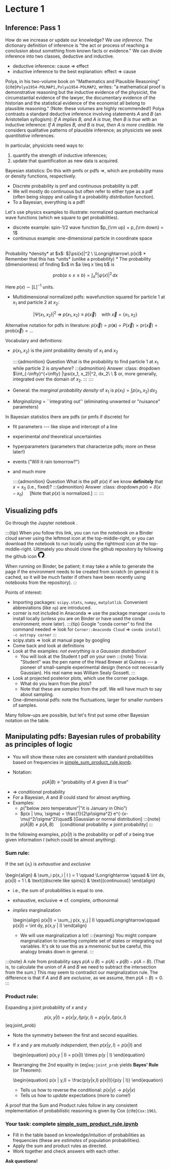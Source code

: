 #  Lecture 1

## Inference: Pass 1

How do we increase or update our knowledge? We use *inference*. The dictionary definition of inference is "the act or process of reaching a conclusion about something from known facts or evidence."
We can divide inference into two classes, deductive and inductive.

* deductive inference: cause $\Longrightarrow$ effect
* inductive inference to the best explanation: effect $\Longrightarrow$ cause

Polya, in his two-volume book on "Mathematics and Plausible Reasoning" {cite}`Polya1954-POLMAP1,Polya1954-POLMAP2`, writes: "a mathematical proof is demonstrative reasoning but the inductive evidence of the physicist, the circumstantial evidence of the lawyer, the documentary evidence of the historian and the statistical evidence of the economist all belong to plausible reasoning."
(Note: these volumes are highly recommended!)
Polya contrasts a standard deductive inference involving statements *A* and *B* (an Aristotelian syllogism): *If A implies B, and A is true, then B is true* with an inductive inference: *If A implies B, and B is true, then A is more credible*. He considers qualitative patterns of plausible inference; as physicists we seek *quantitative* inferences.

In particular, physicists need ways to:
1. quantify the strength of inductive inferences;
1. update that quantification as new data is acquired.

Bayesian statistics: Do this with pmfs or pdfs $\Longrightarrow$, which are probability mass or density functions, respectively.
* Discrete probability is pmf and continuous probability is pdf.
* We will mostly do continuous but often refer to either type as a pdf (often being sloppy and calling it a probability *distribution* function).
* To a Bayesian, everything is a pdf!

Let's use physics examples to illustrate: normalized quantum mechanical wave functions (which we square to get probabilities).
* discrete example: spin-1/2 wave function $p_{\rm up} + p_{\rm down} = 1$
* continuous example: one-dimensional particle in coordinate space
<br/>
Probability *density* at $x$: $|\psi(x)|^2 \ \Longrightarrow\ p(x)$
* Remember that this has *units* (unlike a probability)
* The probability (dimensionless) of finding $x$ in $a \leq x \leq b$ is

$$
   \text{prob}(a \leq x \leq b) = \int_a^b |\psi(x)|^2\, dx
$$

Here $p(x) \sim [L]^{-1}$ units.
* Multidimensional normalized pdfs: wavefunction squared for particle 1 at $x_1$ and particle 2 at $x_2$:

$$
  |\Psi(x_1, x_2)|^2 \ \Longrightarrow\ p(x_1, x_2) \equiv p(\vec x) \quad
  \mbox{with}\ \vec x = \{x_1, x_2\}
$$

Alternative notation for pdfs in literature: $p(\vec x) = p(\mathbf{x}) = P(\vec x) = \text{pr}(\vec x) = \text{prob}(\vec x) = \ldots$

Vocabulary and definitions:
* $p(x_1, x_2)$ is the *joint* probability density of $x_1$ and $x_2$

    ::::{admonition} Question
    What is the probability to find particle 1 at $x_1$ while particle 2 is *anywhere*?
    :::{admonition} Answer 
    :class: dropdown 
    $\int_{-\infty}^{+\infty} |\psi(x_1, x_2)|^2\, dx_2\ \ $ or, more generally, integrated over the domain of $x_2$.
    :::
    ::::

* General: the *marginal probability density* of $x_1$ is $p(x_1) = \int p(x_1,x_2)\,dx_2$
* *Marginalizing* = ``integrating out'' (eliminating unwanted or "nuisance" parameters)

In Bayesian statistics there are pdfs (or pmfs if discrete) for 
* fit parameters --- like slope and intercept of a line
* experimental *and* theoretical uncertainties
* hyperparameters (parameters that characterize pdfs; more on these later!)
* events ("Will it rain tomorrow?")
* and much more

    ::::{admonition} Question
    What is the pdf $p(x)$ if we know **definitely** that $x = x_0$ (i.e., fixed)?
    :::{admonition} Answer 
    :class: dropdown 
    $p(x) = \delta(x-x_0)\quad$  [Note that $p(x)$ is normalized.]
    :::
    ::::


## Visualizing pdfs

Go through the Jupyter notebook [](/notebooks/Basics/Exploring_pdfs.ipynb).

:::{tip}
When you follow this link, you can run the notebook on a Binder cloud server using the leftmost icon at the top-middle-right, or you can download the notebook to run locally using the rightmost icon at the top-middle-right. Ultimately you should clone the github repository by following the github icon <img src="/_images/GitHub-Mark-32px.png" alt="github download icon" width="20px">.

When running on Binder, be patient; it may take a while to generate the page if the environment needs to be created from scratch (in general it is cached, so it will be much faster if others have been recently using notebooks from the repository).
:::

Points of interest:
* Importing packages: `scipy.stats`, `numpy`, `matplotlib`. Convenient abbreviations (like `np`) are introduced.
* corner is not included in Anaconda $\Longrightarrow$ use the package manager `conda` to install locally (unless you are on Binder or have used the conda environment; more later). 
    :::{tip}
    Google "conda corner" to find the command needed $\Longrightarrow$ look for `Corner::Anaconda Cloud` $\Longrightarrow$ `conda install -c astropy corner`
    :::
* scipy.stats $\Longrightarrow$ look at manual page by googling
* Come back and look at definitions
* Look at the examples: *not everything is a Gaussian distribution!*
    * You will look at the Student t pdf on your own
    :::{note}
    Trivia: "Student" was the pen name of the Head Brewer at Guiness --- a pioneer of small-sample experimental design (hence not necessarily Gaussian). His real name was William Sealy Gossett. 
    :::
* Look at projected posterior plots, which use the corner package.
    * What do you learn from the plots?
    * Note that these are *samples* from the pdf. We will have much to say about sampling.
* One-dimensional pdfs: note the fluctuations, larger for smaller numbers of samples.

Many follow-ups are possible, but let's first put some other Bayesian notation on the table.


## Manipulating pdfs: Bayesian rules of probability as principles of logic

* You will show these rules are consistent with standard probabilities based on frequencies in [simple_sum_product_rule.ipynb](/notebooks/Basics/simple_sum_product_rule.ipynb).

* Notation: 

$$ 
   p(A|B) \equiv \text{"probability of $A$ given $B$ is true''}
$$

* $\Longrightarrow$ *conditional* probability
* For a Bayesian, $A$ and $B$ could stand for almost anything.
* Examples: 
    * $p(\text{"below zero temperature''} | \text{"it is January in Ohio''} )$
    * $p(x | \mu, \sigma) = \frac{1}{2\pi\sigma^2} e^{-(x-\mu)^2/\sigma^2}\quad$ [Gaussian or normal distribution]
:::{note}
   $p(A | B) \neq p(A,B)\quad$ [conditional probability $\neq$ joint probability]
:::

In the following examples, $p(x|I)$ is the probability or pdf of $x$ being true given information $I$ (which could be almost anything).

### **Sum rule:**
If the set $\{x_i\}$ is *exhaustive* and *exclusive*

\begin{align}
  & \sum_i p(x_i | I ) = 1 \qquad \Longrightarrow \qquad & \int dx\, p(x|I) = 1 \\
  & \text{(discrete like spins)}       & \text{(continuous)}
\end{align}

* i.e., the sum of probabilities is equal to one.
* exhaustive, exclusive $\Longrightarrow$ cf. complete, orthonormal
* *implies* marginalization 

    \begin{align}
      p(x|I) = \sum_j p(x, y_j | I) \qquad\Longrightarrow\qquad p(x|I) = \int dy\, p(x,y | I)
    \end{align}

    * We will use marginalization a lot!
    :::{warning}
    You might compare marginalization to inserting complete set of states or integrating out variables. It's ok to use this as a mnemonic but be careful, this analogy breaks down in general.
    :::

:::{note}
A rule from probability says $p(A \cup B) = p(A) + p(B) - p(A \cap B)$. (That is, to calculate the union of $A$ and $B$ we need to subtract the intersection from the sum.) This may seem to contradict our marginalization rule. The difference is that if $A$ and $B$ are *exclusive*, as we assume, then $p(A \cap B) = 0$.
:::

### **Product rule:**

Expanding a joint probability of $x$ and $y$

$$  
   p(x,y | I) = p(x | y, I) p(y,I) = p(y| x,I) p(x,I)
$$ (eq:joint_prob)

* Note the symmetry between the first and second equalities.
* If $x$ and $y$ are *mutually independent*, then $p(x | y,I) = p(x | I)$ and

    \begin{equation}
         p(x,y | I) = p(x|I) \times p(y | I)
    \end{equation}

* Rearranging the 2nd equality in {eq}`eq:joint_prob` yields **Bayes' Rule** (or Theorem):

    \begin{equation}
         p(x | y,I) = \frac{p(y|x,I) p(x|I)}{p(y | I)}
    \end{equation}

    * Tells us how to reverse the conditional: $p(x|y) \rightarrow p(y|x)$
    * Tells us how to *update* expectations (more to come!)

A proof that the Sum and Product rules follow in any consistent implementation of probabilistic reasoning is given by Cox {cite}`Cox:1961`.

### Your task: complete [simple_sum_product_rule.ipynb](/notebooks/Basics/simple_sum_product_rule.ipynb)

* Fill in the table based on knowledge/intuition of probabilities as frequencies (these are *estimates* of population probabilities).
* Apply the sum and product rules as directed.
* Work together and check answers with each other.

**Ask questions!**

